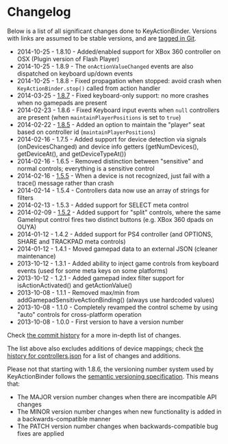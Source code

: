 # Changelog

Below is a list of all significant changes done to KeyActionBinder. Versions with links are assumed to be stable versions, and are [tagged in Git](https://github.com/zeh/key-action-binder/releases).

 * 2014-10-25 - 1.8.10 - Added/enabled support for XBox 360 controller on OSX (Plugin version of Flash Player)
 * 2014-10-25 - 1.8.9 - The `onActionValueChanged` events are also dispatched on keyboard up/down events
 * 2014-10-25 - 1.8.8 - Fixed propagation when stopped: avoid crash when `KeyActionBinder.stop()` called from action handler
 * 2014-03-25 - [1.8.7](http://github.com/zeh/key-action-binder/releases/tag/1.8.7) - Fixed keyboard-only support: no more crashes when no gamepads are present
 * 2014-02-23 - 1.8.6 - Fixed Keyboard input events when `null` controllers are present (when `maintainPlayerPositions` is set to `true`)
 * 2014-02-22 - [1.8.5](http://github.com/zeh/key-action-binder/releases/tag/1.8.5) - Added an option to maintain the "player" seat based on controller id (`maintainPlayerPositions`)
 * 2014-02-16 - 1.7.5 - Added support for device detection via signals (onDevicesChanged) and device info getters (getNumDevices(), getDeviceAt(), and getDeviceTypeAt())
 * 2014-02-16 - 1.6.5 - Removed distinction between "sensitive" and normal controls; everything is a sensitive control
 * 2014-02-16 - [1.5.5](http://github.com/zeh/key-action-binder/releases/tag/1.5.5) - When a device is not recognized, just fail with a trace() message rather than crash
 * 2014-02-14 - 1.5.4 - Controllers data now use an array of strings for filters
 * 2014-02-13 - 1.5.3 - Added support for SELECT meta control
 * 2014-02-09 - [1.5.2](http://github.com/zeh/key-action-binder/releases/tag/1.5.2) - Added support for "split" controls, where the same GameInput control fires two distinct buttons (e.g. XBox 360 dpads on OUYA)
 * 2014-01-12 - 1.4.2 - Added support for PS4 controller (and OPTIONS, SHARE and TRACKPAD meta controls)
 * 2014-01-12 - 1.4.1 - Moved gamepad data to an external JSON (cleaner maintenance)
 * 2013-10-12 - 1.3.1 - Added ability to inject game controls from keyboard events (used for some meta keys on some platforms)
 * 2013-10-12 - 1.2.1 - Added gamepad index filter support for isActionActivated() and getActionValue()
 * 2013-10-08 - 1.1.1 - Removed max/min from addGamepadSensitiveActionBinding() (always use hardcoded values)
 * 2013-10-08 - 1.1.0 - Completely revamped the control scheme by using "auto" controls for cross-platform operation
 * 2013-10-08 - 1.0.0 - First version to have a version number

Check [the commit history](https://github.com/zeh/key-action-binder/commits) for a more in-depth list of changes.

The list above also excludes additions of device mappings; check [the history for controllers.json](https://github.com/zeh/key-action-binder/commits/master/src/com/zehfernando/input/binding/controllers.json) for a list of changes and additions.

Please not that starting with 1.8.6, the versioning number system used by KeyActionBinder follows the [semantic versioning specification](http://semver.org/). This means that:

 * The MAJOR version number changes when there are incompatible API changes
 * The MINOR version number changes when new functionality is added in a backwards-compatible manner
 * The PATCH version number changes when backwards-compatible bug fixes are applied
